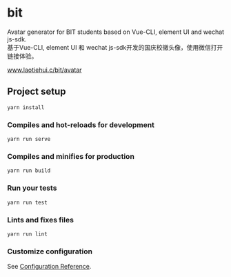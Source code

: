 # bit

Avatar generator for BIT students based on Vue-CLI, element UI and wechat js-sdk.  
基于Vue-CLI, element UI 和 wechat js-sdk开发的国庆校徽头像，使用微信打开链接体验。  
  
www.laotiehui.c/bit/avatar

## Project setup
```
yarn install
```

### Compiles and hot-reloads for development
```
yarn run serve
```

### Compiles and minifies for production
```
yarn run build
```

### Run your tests
```
yarn run test
```

### Lints and fixes files
```
yarn run lint
```

### Customize configuration
See [Configuration Reference](https://cli.vuejs.org/config/).
